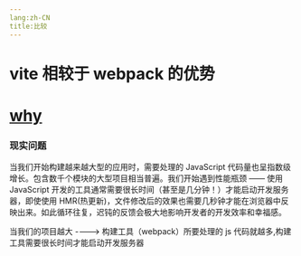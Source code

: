 ```yaml
---
lang:zh-CN
title:比较
---
```


# vite 相较于 webpack 的优势

# [why](https://cn.vitejs.dev/guide/why.html)

### 现实问题

当我们开始构建越来越大型的应用时，需要处理的 JavaScript 代码量也呈指数级增长。包含数千个模块的大型项目相当普遍。我们开始遇到性能瓶颈 —— 使用 JavaScript 开发的工具通常需要很长时间（甚至是几分钟！）才能启动开发服务器，即使使用 HMR(热更新)，文件修改后的效果也需要几秒钟才能在浏览器中反映出来。如此循环往复，迟钝的反馈会极大地影响开发者的开发效率和幸福感。

当我们的项目越大 ----> 构建工具（webpack）所要处理的 js 代码就越多,构建工具需要很长时间才能启动开发服务器
